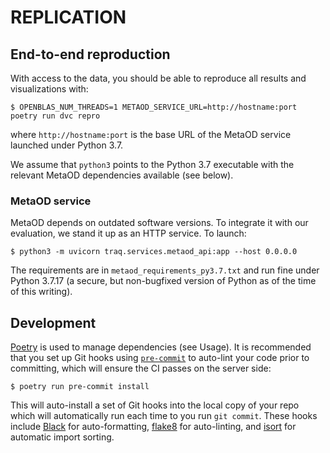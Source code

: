 # REPLICATION

## End-to-end reproduction

With access to the data, you should be able to reproduce all results and visualizations with:

    $ OPENBLAS_NUM_THREADS=1 METAOD_SERVICE_URL=http://hostname:port poetry run dvc repro

where `http://hostname:port` is the base URL of the MetaOD service launched under Python 3.7.

We assume that `python3` points to the Python 3.7 executable with the relevant MetaOD dependencies
available (see below).

### MetaOD service

MetaOD depends on outdated software versions. To integrate it with our evaluation, we stand it up
as an HTTP service. To launch:

    $ python3 -m uvicorn traq.services.metaod_api:app --host 0.0.0.0

The requirements are in `metaod_requirements_py3.7.txt` and run fine under Python 3.7.17 (a secure,
but non-bugfixed version of Python as of the time of this writing).

## Development

[Poetry](https://python-poetry.org/) is used to manage dependencies (see Usage). It is recommended
that you set up Git hooks using [`pre-commit`](https://pre-commit.com/) to auto-lint your code prior
to committing, which will ensure the CI passes on the server side:

    $ poetry run pre-commit install

This will auto-install a set of Git hooks into the local copy of your repo which will automatically
run each time to you run `git commit`. These hooks include [Black](https://pypi.org/project/black/)
for auto-formatting, [flake8](https://flake8.pycqa.org/en/latest/index.html)
for auto-linting, and [isort](https://pycqa.github.io/isort/) for automatic import sorting.
